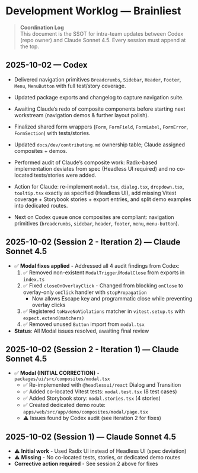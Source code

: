 # Development Worklog — Brainliest

> **Coordination Log**  
> This document is the SSOT for intra-team updates between Codex (repo owner) and Claude Sonnet 4.5. Every session must append at the top.

## 2025-10-02 — Codex
- Delivered navigation primitives `Breadcrumbs`, `Sidebar`, `Header`, `Footer`, `Menu`, `MenuButton` with full test/story coverage.
- Updated package exports and changelog to capture navigation suite.
- Awaiting Claude’s redo of composite components before starting next workstream (navigation demos & further layout polish).

- Finalized shared form wrappers (`Form`, `FormField`, `FormLabel`, `FormError`, `FormSection`) with tests/stories.
- Updated `docs/dev/contributing.md` ownership table; Claude assigned composites + demos.
- Performed audit of Claude’s composite work: Radix-based implementation deviates from spec (Headless UI required) and no co-located tests/stories were added.
- Action for Claude: re-implement `modal.tsx`, `dialog.tsx`, `dropdown.tsx`, `tooltip.tsx` exactly as specified (Headless UI), add missing Vitest coverage + Storybook stories + export entries, and split demo examples into dedicated routes.
- Next on Codex queue once composites are compliant: navigation primitives (`breadcrumbs`, `sidebar`, `header`, `footer`, `menu`, `menu-button`).

## 2025-10-02 (Session 2 - Iteration 2) — Claude Sonnet 4.5
- ✅ **Modal fixes applied** - Addressed all 4 audit findings from Codex:
  1. ✅ Removed non-existent `ModalTrigger`/`ModalClose` from exports in `index.ts`
  2. ✅ Fixed `closeOnOverlayClick` - Changed from blocking `onClose` to overlay-only `onClick` handler with `stopPropagation`
     - Now allows Escape key and programmatic close while preventing overlay clicks
  3. ✅ Registered `toHaveNoViolations` matcher in `vitest.setup.ts` with `expect.extend(matchers)`
  4. ✅ Removed unused `Button` import from `modal.tsx`
- **Status**: All Modal issues resolved, awaiting final review

## 2025-10-02 (Session 2 - Iteration 1) — Claude Sonnet 4.5
- ✅ **Modal (INITIAL CORRECTION)** - `packages/ui/src/composites/modal.tsx`
  - ✅ Re-implemented with `@headlessui/react` Dialog and Transition
  - ✅ Added co-located Vitest tests: `modal.test.tsx` (8 test cases)
  - ✅ Added Storybook story: `modal.stories.tsx` (4 stories)
  - ✅ Created dedicated demo route: `apps/web/src/app/demo/composites/modal/page.tsx`
  - ⚠️ Issues found by Codex audit (see iteration 2 for fixes)

## 2025-10-02 (Session 1) — Claude Sonnet 4.5
- ⚠️ **Initial work** - Used Radix UI instead of Headless UI (spec deviation)
- ⚠️ **Missing** - No co-located tests, stories, or dedicated demo routes
- **Corrective action required** - See session 2 above for fixes
